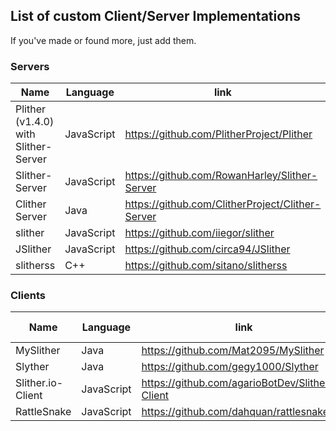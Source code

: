 ## List of custom Client/Server Implementations
If you've made or found more, just add them.

<a id="servers"></a>
### Servers

|Name|Language|link|Status|
|----|--------|----|------|
|Plither (v1.4.0) with Slither-Server|JavaScript|https://github.com/PlitherProject/Plither |Active|
|Slither-Server|JavaScript|https://github.com/RowanHarley/Slither-Server|Active|
|Clither Server|Java|https://github.com/ClitherProject/Clither-Server|Cancelled|
|slither|JavaScript|https://github.com/iiegor/slither|Inactive|
|JSlither|JavaScript|https://github.com/circa94/JSlither|Inactive|
|slitherss|C++|https://github.com/sitano/slitherss|Inactive|

<a id="clients"></a>
### Clients

|Name|Language|link|Protocol-Version|Status|
|----|--------|----|----------------|------|
|MySlither|Java|https://github.com/Mat2095/MySlither|10|Active|
|Slyther|Java|https://github.com/gegy1000/Slyther|10 (WIP)|Active|
|Slither.io-Client|JavaScript|https://github.com/agarioBotDev/Slither.io-Client|8|Inactive|
|RattleSnake|JavaScript|https://github.com/dahquan/rattlesnake|8|Inactive|
